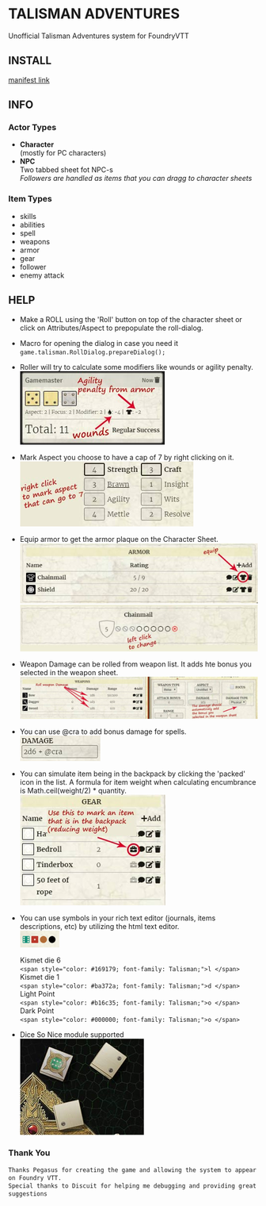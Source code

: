 # TALISMAN ADVENTURES

Unofficial Talisman Adventures system for FoundryVTT

## INSTALL

[manifest link](https://raw.githubusercontent.com/superseva/talisman/main/system.json)

## INFO

### Actor Types

-   **Character** \
    (mostly for PC characters)
-   **NPC** \
    Two tabbed sheet fot NPC-s \
     _Followers are handled as items that you can dragg to character sheets_

### Item Types

-   skills
-   abilities
-   spell
-   weapons
-   armor
-   gear
-   follower
-   enemy attack

## HELP

-   Make a ROLL using the 'Roll' button on top of the character sheet or click on Attributes/Aspect to prepopulate the roll-dialog.
-   Macro for opening the dialog in case you need it
    `game.talisman.RollDialog.prepareDialog();`
-   Roller will try to calculate some modifiers like wounds or agility penalty. \
    ![modifiers](./help/roll-modifiers.jpg)
-   Mark Aspect you choose to have a cap of 7 by right clicking on it. \
    ![ascpects](./help/aspects.jpg)
-   Equip armor to get the armor plaque on the Character Sheet. \
    ![armor equip](./help/armor-list.jpg)
    ![armor plaq](./help/armor-plate.jpg)
-   Weapon Damage can be rolled from weapon list. It adds hte bonus you selected in the weapon sheet. \
    ![weapon](./help/wpn-dmg.jpg)
-   You can use @cra to add bonus damage for spells. \
    ![spell](./help/dmg-cra.jpg)
-   You can simulate item being in the backpack by clicking the 'packed' icon in the list. A formula for item weight when calculating encumbrance is Math.ceil(weight/2) \* quantity. \
    ![spell](./help/gear.jpg)
-   You can use symbols in your rich text editor (journals, items descriptions, etc) by utilizing the html text editor. \
     ![symbols](./help/symbols.png)

    Kismet die 6 \
    `<span style="color: #169179; font-family: Talisman;">l </span>` \
    Kismet die 1 \
    `<span style="color: #ba372a; font-family: Talisman;">d </span>` \
    Light Point \
    `<span style="color: #b16c35; font-family: Talisman;">o </span>` \
    Dark Point \
    `<span style="color: #000000; font-family: Talisman;">o </span>`

-   Dice So Nice module supported \
    ![dsn](./help/dice-so-nice.jpg)

### Thank You

    Thanks Pegasus for creating the game and allowing the system to appear on Foundry VTT.
    Special thanks to Discuit for helping me debugging and providing great suggestions

```

```
